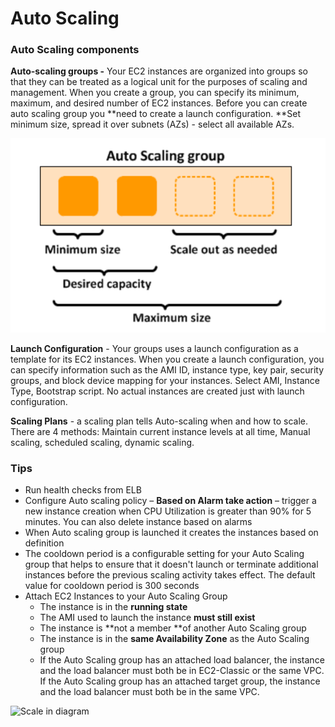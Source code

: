 # Auto Scaling

### Auto Scaling components

**Auto-scaling groups -** Your EC2 instances are organized into groups so that they can be treated as a logical unit for the purposes of scaling and management. When you create a group, you can specify its minimum, maximum, and desired number of EC2 instances. Before you can create auto scaling group you **need to create a launch configuration. **Set minimum size, spread it over subnets \(AZs\) - select all available AZs.

![](../.gitbook/assets/2018-01-16_131741%20%281%29.png)



**Launch Configuration** - Your groups uses a launch configuration as a template for its EC2 instances. When you create a launch configuration, you can specify information such as the AMI ID, instance type, key pair, security groups, and block device mapping for your instances. Select AMI, Instance Type, Bootstrap script. No actual instances are created just with launch configuration.

**Scaling Plans** - a scaling plan tells Auto-scaling when and how to scale. There are 4 methods: Maintain current instance levels at all time, Manual scaling, scheduled scaling, dynamic scaling.

### Tips

* Run health checks from ELB
* Configure Auto scaling policy – **Based on Alarm take action** – trigger a new instance creation when CPU Utilization is greater than 90% for 5 minutes. You can also delete instance based on alarms
* When Auto scaling group is launched it creates the instances based on definition
* The cooldown period is a configurable setting for your Auto Scaling group that helps to ensure that it doesn't launch or terminate additional instances before the previous scaling activity takes effect. The default value for cooldown period is 300 seconds
* Attach EC2 Instances to your Auto Scaling Group
  * The instance is in the **running state**
  * The AMI used to launch the instance **must still exist**
  * The instance is **not a member **of another Auto Scaling group
  * The instance is in the **same Availability Zone** as the Auto Scaling group
  * If the Auto Scaling group has an attached load balancer, the instance and the load balancer must both be in EC2-Classic or the same VPC. If the Auto Scaling group has an attached target group, the instance and the load balancer must both be in the same VPC.

![Scale in diagram](https://lh4.googleusercontent.com/2gOQnmpZsz2BS3hZa98o5z9HdaTQjfv4hFYwCFZNL2ocp2m52mc1F-viPzYY_r1dWhRzakYW-m6Dk7Sl6qdd2Dl4IGD1pBZT34pQsCoDX4VrdIU4IxpW2bK5_s3wMGtPu11jkXM9)

